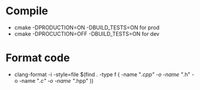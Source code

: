# Compile
-   cmake -DPRODUCTION=ON -DBUILD_TESTS=ON for prod
-   cmake -DPROCUCTION=OFF -DBUILD_TESTS=ON for dev

# Format code
-   clang-format -i -style=file $(find . -type f \( -name "*.cpp" -o -name "*.h" -o -name "*.c" -o -name "*.hpp" \))